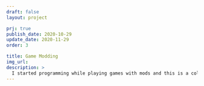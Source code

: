 ```yaml
---
draft: false
layout: project

prj: true
publish_date: 2020-10-29
update_date: 2020-11-29
order: 3

title: Game Modding
img_url:
description: >
  I started programming while playing games with mods and this is a collection of past work that was not lost.
---
```

